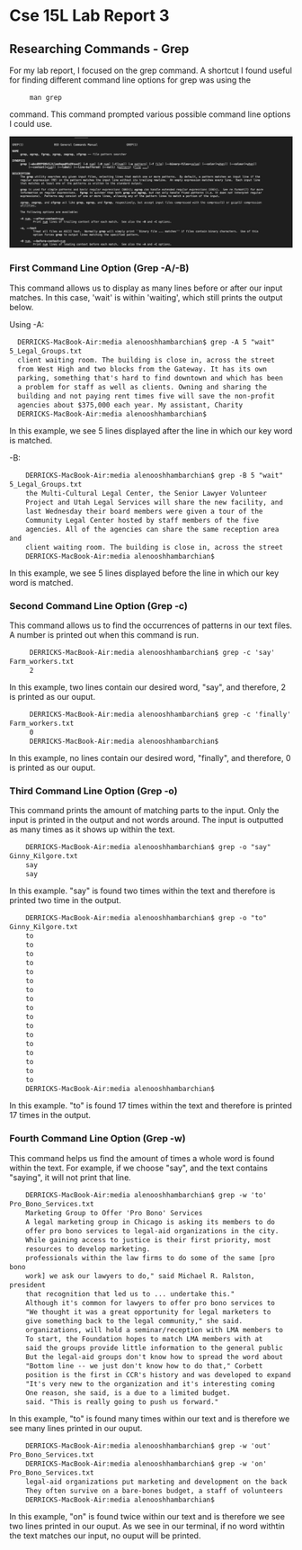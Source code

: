 # Cse 15L Lab Report 3

## Researching Commands - Grep 
For my lab report, I focused on the grep command.
A shortcut I found useful for finding different command line options for grep was using the

         man grep
         
command. This command prompted various possible command line options I could use.

<img src = "https://raw.githubusercontent.com/deliasi/LabReport3/main/Screen%20Shot%202023-05-09%20at%205.34.46%20PM.png">

### First Command Line Option (Grep -A/-B)
This command allows us to display as many lines before or after our input matches. In this case,
'wait' is within 'waiting', which still prints the output below.

Using -A:

      DERRICKS-MacBook-Air:media alenooshhambarchian$ grep -A 5 "wait" 5_Legal_Groups.txt
      client waiting room. The building is close in, across the street
      from West High and two blocks from the Gateway. It has its own
      parking, something that's hard to find downtown and which has been
      a problem for staff as well as clients. Owning and sharing the
      building and not paying rent times five will save the non-profit
      agencies about $375,000 each year. My assistant, Charity
      DERRICKS-MacBook-Air:media alenooshhambarchian$ 

In this example, we see 5 lines displayed after the line in which our key word is matched.
    
-B:

        DERRICKS-MacBook-Air:media alenooshhambarchian$ grep -B 5 "wait" 5_Legal_Groups.txt
        the Multi-Cultural Legal Center, the Senior Lawyer Volunteer
        Project and Utah Legal Services will share the new facility, and
        last Wednesday their board members were given a tour of the
        Community Legal Center hosted by staff members of the five
        agencies. All of the agencies can share the same reception area and
        client waiting room. The building is close in, across the street
        DERRICKS-MacBook-Air:media alenooshhambarchian$ 

In this example, we see 5 lines displayed before the line in which our key word is matched.

### Second Command Line Option (Grep -c)
This command allows us to find the occurrences of patterns in our text files. A number is printed out
when this command is run.

         DERRICKS-MacBook-Air:media alenooshhambarchian$ grep -c 'say' Farm_workers.txt
         2

In this example, two lines contain our desired word, "say", and therefore, 2 is printed as our ouput.

         DERRICKS-MacBook-Air:media alenooshhambarchian$ grep -c 'finally' Farm_workers.txt
         0
         DERRICKS-MacBook-Air:media alenooshhambarchian$ 
        
In this example, no lines contain our desired word, "finally", and therefore, 0 is printed as our ouput.


### Third Command Line Option (Grep -o)
This command prints the amount of matching parts to the input. Only the input is printed in the output
and not words around. The input is outputted as many times as it shows up within the text.

        DERRICKS-MacBook-Air:media alenooshhambarchian$ grep -o "say"  Ginny_Kilgore.txt
        say
        say
        
In this example. "say" is found two times within the text and therefore is printed two time in the output.

        DERRICKS-MacBook-Air:media alenooshhambarchian$ grep -o "to" Ginny_Kilgore.txt
        to
        to
        to
        to
        to
        to
        to
        to
        to
        to
        to
        to
        to
        to
        to
        to
        to
        DERRICKS-MacBook-Air:media alenooshhambarchian$ 

In this example. "to" is found 17 times within the text and therefore is printed 17 times in the output.

### Fourth Command Line Option (Grep -w)
This command helps us find the amount of times a whole word is found within the text. For example,
if we choose "say", and the text contains "saying", it will not print that line.

        DERRICKS-MacBook-Air:media alenooshhambarchian$ grep -w 'to' Pro_Bono_Services.txt
        Marketing Group to Offer 'Pro Bono' Services
        A legal marketing group in Chicago is asking its members to do
        offer pro bono services to legal-aid organizations in the city.
        While gaining access to justice is their first priority, most
        resources to develop marketing.
        professionals within the law firms to do some of the same [pro bono
        work] we ask our lawyers to do," said Michael R. Ralston, president
        that recognition that led us to ... undertake this."
        Although it's common for lawyers to offer pro bono services to
        "We thought it was a great opportunity for legal marketers to
        give something back to the legal community," she said.
        organizations, will hold a seminar/reception with LMA members to
        To start, the Foundation hopes to match LMA members with at
        said the groups provide little information to the general public
        But the legal-aid groups don't know how to spread the word about
        "Bottom line -- we just don't know how to do that," Corbett
        position is the first in CCR's history and was developed to expand
        "It's very new to the organization and it's interesting coming
        One reason, she said, is a due to a limited budget.
        said. "This is really going to push us forward."

In this example, "to" is found many times within our text and is therefore we see many lines printed in our ouput.

        DERRICKS-MacBook-Air:media alenooshhambarchian$ grep -w 'out' Pro_Bono_Services.txt
        DERRICKS-MacBook-Air:media alenooshhambarchian$ grep -w 'on' Pro_Bono_Services.txt
        legal-aid organizations put marketing and development on the back
        They often survive on a bare-bones budget, a staff of volunteers
        DERRICKS-MacBook-Air:media alenooshhambarchian$
        
In this example, "on" is found twice  within our text and is therefore we see two lines printed in our ouput.
As we see in our terminal, if no word withtin the text matches our input, no ouput will be printed.
